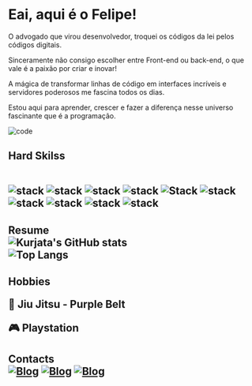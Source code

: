 
# Eai, aqui é o Felipe!


<p>O advogado que virou desenvolvedor, troquei os códigos da lei pelos códigos digitais.

Sinceramente não consigo escolher entre Front-end ou back-end, o que vale é a paixão por criar e inovar!

A mágica de transformar linhas de código em interfaces incríveis e servidores poderosos me fascina todos os dias.

Estou aqui para aprender, crescer e fazer a diferença nesse universo fascinante que é a programação.</p>

![code](https://user-images.githubusercontent.com/74038190/225813708-98b745f2-7d22-48cf-9150-083f1b00d6c9.gif)

<h2>Hard Skilss

<br> ![stack](https://img.shields.io/badge/C%23-239120?style=for-the-badge&logo=c-sharp&logoColor=white) ![stack](https://img.shields.io/badge/JavaScript-F7DF1E?style=for-the-badge&logo=javascript&logoColor=black) ![stack](https://img.shields.io/badge/React-20232A?style=for-the-badge&logo=react&logoColor=61DAFB) ![stack](https://img.shields.io/badge/HTML5-E34F26?style=for-the-badge&logo=html5&logoColor=white) ![Stack](https://img.shields.io/badge/CSS3-1572B6?style=for-the-badge&logo=css3&logoColor=white) ![stack](https://img.shields.io/badge/PHP-777BB4?style=for-the-badge&logo=php&logoColor=white) ![stack](https://img.shields.io/badge/Python-14354C?style=for-the-badge&logo=python&logoColor=white)   ![stack](https://img.shields.io/badge/Dart-0175C2?style=for-the-badge&logo=dart&logoColor=white) ![stack](https://img.shields.io/badge/Flutter-02569B?style=for-the-badge&logo=flutter&logoColor=white) ![stack](https://img.shields.io/badge/MySQL-00000F?style=for-the-badge&logo=mysql&logoColor=white) 
</h2>




## Resume <br> ![Kurjata's GitHub stats](https://github-readme-stats.vercel.app/api?username=kurjata&show_icons=true&theme=dracula) <br> ![Top Langs](https://github-readme-stats.vercel.app/api/top-langs/?username=kurjata&layout=compact)


## Hobbies <p>🥋 Jiu Jitsu  - Purple Belt</p><p>🎮 Playstation</p>


## Contacts <br> [![Blog](https://img.shields.io/badge/LinkedIn-0077B5?style=for-the-badge&logo=linkedin&logoColor=white/)](https://www.linkedin.com/in/felipe-m-kurjata/) [![Blog](https://img.shields.io/badge/WhatsApp-25D366?style=for-the-badge&logo=whatsapp&logoColor=white)](https://wa.me/qr/GZAIECVFEHPBH1)  [![Blog](https://img.shields.io/badge/Instagram-E4405F?style=for-the-badge&logo=instagram&logoColor=white)](https://instagram.com/polonio__)







